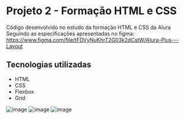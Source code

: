 # Projeto 2 - Formação HTML e CSS
Código desenvolvido no estudo da formação HTML e CSS da Alura
Seguindo as especificações apresentadas no figma: https://www.figma.com/file/tFDVyNuKhrT2G03k2dCstW/Alura-Plus---Layout

## Tecnologias utilizadas
* HTML
* CSS
* Flexbox
* Grid

![image](https://github.com/alfredodiani/formacao-html-css-2/assets/57413037/d74dee41-73d6-434c-b922-d7aca59ffc04)
![image](https://github.com/alfredodiani/formacao-html-css-2/assets/57413037/ed0877b7-3a40-4453-a4c1-d38f316f85a7)
![image](https://github.com/alfredodiani/formacao-html-css-2/assets/57413037/e07ab5d0-dfc0-492f-b58e-362e6080a4ea)
